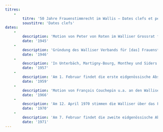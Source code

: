 ```yaml
---
titres:
    -
        titre: '50 Jahre Frauenstimmrecht im Wallis – Dates clefs et personnages principaux'
        soustitre: 'Dates clefs'
dates:
    -
        description: 'Motion von Peter von Roten im Walliser Grossrat für die Einführung des Frauenstimmrechts auf kantonaler Ebene. Motion abgelehnt.'
        date: '1945'
    -
        description: 'Gründung des Walliser Verbands für [das] Frauenstimmrecht mit Renée de Sépibus als Präsidentin bis ins Jahr 1969. Hermann Pellegrini wird ihr Nachfolger.'
        date: '1946'
    -
        description: 'In Unterbäch, Martigny-Bourg, Monthey und Siders beteiligen sich die Frauen am Urnengang über die Ausdehnung der Zivilschutzpflicht auf Frauen. Sie sind von dieser Abstimmung sogar direkt betroffen, denn wenn dieses Votum angenommen wird, würde im Kriegsfall der Dienst der Frauen für die Gebäudeüberwachung zur Pflicht. In Unterbäch stammt die Idee von Peter von Roten.'
        date: '1957'
    -
        description: 'Am 1. Februar findet die erste eidgenössische Abstimmung zur Frage des Frauenstimmrechts statt. Die Vorlage wird vom Volk - oder besser gesagt von den Männern - mit 66,9 % abgelehnt. Die Wahlbeteiligung liegt bei 66,7 %. Fast 70 % der Walliser legen ein Nein in die Urne.'
        date: '1959'
    -
        description: 'Motion von François Couchepin u.a. an den Walliser Grossen Rat für die Einführung des Frauenstimmrechts auf kantonaler Ebene. Antrag im Februar 1967 angenommen. Dies führt 1970 zu einer kantonalen Abstimmung zur Frage des Frauenstimmrechts.'
        date: '1966'
    -
        description: 'Am 12. April 1970 stimmen die Walliser über das Frauenstimmrecht ab. Die Vorlage wird mit der höchsten jemals erreichten Mehrheit von 72,6 % angenommen. Das Wallis ist damit der 6. Kanton, der den Frauen das aktive und passive Wahlrecht gewährt.'
        date: '1970'
    -
        description: 'Am 7. Februar findet die zweite eidgenössische Abstimmung zur Frage des Frauenstimmrechts statt. Die Vorlage wird vom Schweizer Volk mit 65,7% angenommen, bei einer Wahlbeteiligung von fast 56%. Das Wallis stimmt der Einführung des Frauenstimmrechts auf Bundesebene mit fast 80% zu.'
        date: '1971'
---
```


